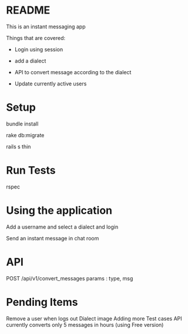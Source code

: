 # README

This is an instant messaging app

Things that are covered:

* Login using session

* add a dialect

* API to convert message according to the dialect

* Update currently active users


# Setup

bundle install

rake db:migrate

rails s thin


# Run Tests

rspec


# Using the application

Add a username and select a dialect and login

Send an instant message in chat room


# API

POST /api/v1/convert_messages
params : type, msg

# Pending Items

Remove a user when logs out 
Dialect image
Adding more Test cases
API currently converts only 5 messages in hours (using Free version)